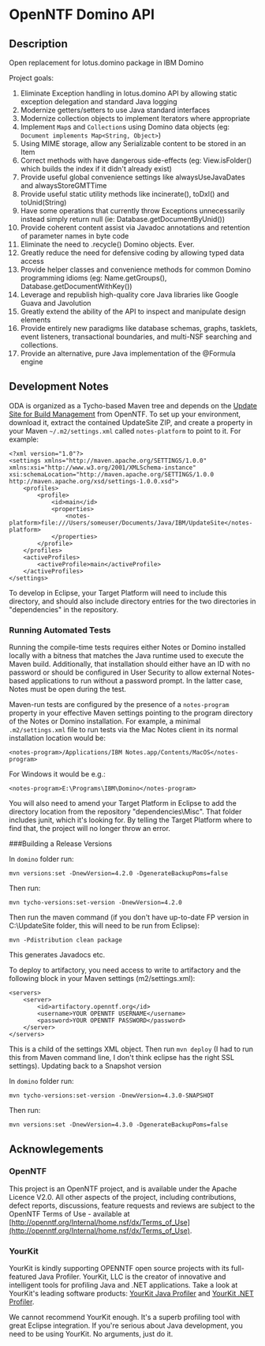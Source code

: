 # OpenNTF Domino API

## Description

Open replacement for lotus.domino package in IBM Domino

Project goals:

1. Eliminate Exception handling in lotus.domino API by allowing static exception delegation and standard Java logging
2. Modernize getters/setters to use Java standard interfaces
3. Modernize collection objects to implement Iterators where appropriate
4. Implement `Map`s and `Collection`s using Domino data objects (eg: `Document implements Map<String, Object>`)
5. Using MIME storage, allow any Serializable content to be stored in an Item
6. Correct methods with have dangerous side-effects (eg: View.isFolder() which builds the index if it didn't already exist)
7. Provide useful global convenience settings like alwaysUseJavaDates and alwaysStoreGMTTime
8. Provide useful static utility methods like incinerate(), toDxl() and toUnid(String)
9. Have some operations that currently throw Exceptions unnecessarily instead simply return null (ie: Database.getDocumentByUnid())
10. Provide coherent content assist via Javadoc annotations and retention of parameter names in byte code
11. Eliminate the need to .recycle() Domino objects. Ever.
12. Greatly reduce the need for defensive coding by allowing typed data access
13. Provide helper classes and convenience methods for common Domino programming idioms (eg: Name.getGroups(), Database.getDocumentWithKey())
14. Leverage and republish high-quality core Java libraries like Google Guava and Javolution
15. Greatly extend the ability of the API to inspect and manipulate design elements
16. Provide entirely new paradigms like database schemas, graphs, tasklets, event listeners, transactional boundaries, and multi-NSF searching and collections.
17. Provide an alternative, pure Java implementation of the @Formula engine

## Development Notes

ODA is organized as a Tycho-based Maven tree and depends on the [Update Site for Build Management](https://openntf.org/main.nsf/project.xsp?r=project/IBM%20Domino%20Update%20Site%20for%20Build%20Management) from OpenNTF. To set up your environment, download it, extract the contained UpdateSite ZIP, and create a property in your Maven `~/.m2/settings.xml` called `notes-platform` to point to it. For example:

    <?xml version="1.0"?>
    <settings xmlns="http://maven.apache.org/SETTINGS/1.0.0" xmlns:xsi="http://www.w3.org/2001/XMLSchema-instance" xsi:schemaLocation="http://maven.apache.org/SETTINGS/1.0.0 http://maven.apache.org/xsd/settings-1.0.0.xsd">
        <profiles>
            <profile>
                <id>main</id>
                <properties>
                    <notes-platform>file:///Users/someuser/Documents/Java/IBM/UpdateSite</notes-platform>
                </properties>
            </profile>
        </profiles>
        <activeProfiles>
            <activeProfile>main</activeProfile>
        </activeProfiles>
    </settings>

To develop in Eclipse, your Target Platform will need to include this directory, and should also include directory entries for the two directories in "dependencies" in the repository.

### Running Automated Tests

Running the compile-time tests requires either Notes or Domino installed locally with a bitness that matches the Java runtime used to execute the Maven build. Additionally, that installation should either have an ID with no password or should be configured in User Security to allow external Notes-based applications to run without a password prompt. In the latter case, Notes must be open during the test.

Maven-run tests are configured by the presence of a `notes-program` property in your effective Maven settings pointing to the program directory of the Notes or Domino installation. For example, a minimal `.m2/settings.xml` file to run tests via the Mac Notes client in its normal installation location would be:

	<notes-program>/Applications/IBM Notes.app/Contents/MacOS</notes-program>

For Windows it would be e.g.:

	<notes-program>E:\Programs\IBM\Domino</notes-program>

You will also need to amend your Target Platform in Eclipse to add the directory location from the repository "dependencies\Misc". That folder includes junit, which it's looking for. By telling the Target Platform where to find that, the project will no longer throw an error.

###Building a Release Versions

In `domino` folder run:

	mvn versions:set -DnewVersion=4.2.0 -DgenerateBackupPoms=false

Then run:

	mvn tycho-versions:set-version -DnewVersion=4.2.0

Then run the maven command (if you don't have up-to-date FP version in C:\UpdateSite folder, this will need to be run from Eclipse):

	mvn -Pdistribution clean package

This generates Javadocs etc.

To deploy to artifactory, you need access to write to artifactory and the following block in your Maven settings (m2/settings.xml):

	<servers>
		<server>
			<id>artifactory.openntf.org</id>
			<username>YOUR OPENNTF USERNAME</username>
			<password>YOUR OPENNTF PASSWORD</password>
		</server>
	</servers>

This is a child of the settings XML object. Then run `mvn deploy` (I had to run this from Maven command line, I don't think eclipse has the right SSL settings).
Updating back to a Snapshot version

In `domino` folder run:

	mvn tycho-versions:set-version -DnewVersion=4.3.0-SNAPSHOT

Then run:

	mvn versions:set -DnewVersion=4.3.0 -DgenerateBackupPoms=false


## Acknowlegements

### OpenNTF
This project is an OpenNTF project, and is available under the Apache Licence V2.0. All other aspects of the project, including contributions, defect reports, discussions, feature requests and reviews are subject to the OpenNTF Terms of Use - available at [http://openntf.org/Internal/home.nsf/dx/Terms_of_Use](http://openntf.org/Internal/home.nsf/dx/Terms_of_Use).

### YourKit
YourKit is kindly supporting OPENNTF open source projects with its full-featured Java Profiler.
YourKit, LLC is the creator of innovative and intelligent tools for profiling
Java and .NET applications. Take a look at YourKit's leading software products:
<a href="http://www.yourkit.com/java/profiler/index.jsp">YourKit Java Profiler</a> and
<a href="http://www.yourkit.com/.net/profiler/index.jsp">YourKit .NET Profiler</a>.

We cannot recommend YourKit enough. It's a superb profiling tool with great Eclipse integration. If you're serious about Java development, you need to be using YourKit. No arguments, just do it.
